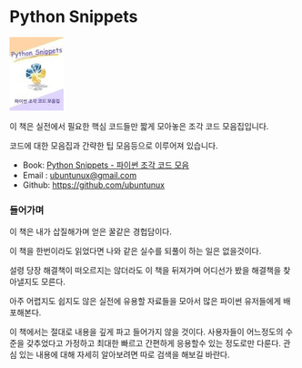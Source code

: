 # Python Snippets

[![](docs/img/PythonSnippets.jpg)](docs/contents.md)


이 책은 실전에서 필요한 핵심 코드들만 짧게 모아놓은 조각 코드 모음집입니다.

코드에 대한 모음집과 간략한 팁 모음등으로 이루어져 있습니다.

- Book: [Python Snippets - 파이썬 조각 코드 모음](https://github.com/ubuntunux/Python-Snippets/blob/main/docs/contents.md) 
- Email : ubuntunux@gmail.com
- Github: https://github.com/ubuntunux


### 들어가며

이 책은 내가 삽질해가며 얻은 꿀같은 경헙담이다.

이 책을 한번이라도 읽었다면 나와 같은 실수를 되풀이 하는 일은 없을것이다.

설령 당장 해결책이 떠오르지는 않더라도 이 책을 뒤져가며 어디선가 봤을 해결책을 찾아낼지도 모른다.

아주 어렵지도 쉽지도 않은 실전에 유용할 자료들을 모아서 많은 파이썬 유저들에게 배포해본다.

이 책에서는 절대로 내용을 깊게 파고 들어가지 않을 것이다. 사용자들이 어느정도의 수준을 갖추었다고 가정하고 최대한 빠르고 간편하게 응용할수 있는 정도로만 다룬다. 관심 있는 내용에 대해 자세히 알아보려면 따로 검색을 해보길 바란다.